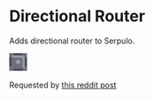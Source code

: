 # Directional Router
Adds directional router to Serpulo.

![Directional router image](sprites/blocks/distribution/directional-router.png)

Requested by [this reddit post](https://www.reddit.com/r/Mindustry/comments/13hykm2/mod_hunt/)

